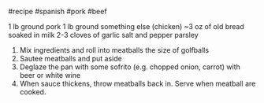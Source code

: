 #recipe #spanish #pork #beef

1 lb ground pork 
1 lb ground something else (chicken) 
~3 oz of old bread soaked in milk 
2-3 cloves of garlic
salt and pepper
parsley

1. Mix ingredients and roll into meatballs the size of golfballs
2. Sautee meatballs and put aside
3. Deglaze the pan with some sofrito (e.g. chopped onion, carrot) with beer or white wine
4. When sauce thickens, throw meatballs back in. Serve when meatball are cooked. 


